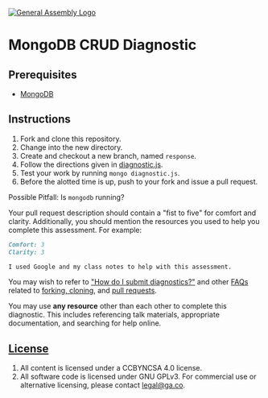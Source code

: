 [![General Assembly Logo](https://camo.githubusercontent.com/1a91b05b8f4d44b5bbfb83abac2b0996d8e26c92/687474703a2f2f692e696d6775722e636f6d2f6b6538555354712e706e67)](https://generalassemb.ly/education/web-development-immersive)

# MongoDB CRUD Diagnostic

## Prerequisites

-   [MongoDB](https://github.com/ga-wdi-boston/mongodb-crud)

## Instructions

1.  Fork and clone this repository.
1.  Change into the new directory.
1.  Create and checkout a new branch, named `response`.
1.  Follow the directions given in [diagnostic.js](diagnostic.js).
1.  Test your work by running `mongo diagnostic.js`.
1.  Before the alotted time is up, push to your fork and issue a pull request.

Possible Pitfall: Is `mongodb` running?

Your pull request description should contain a "fist to five" for comfort and
clarity. Additionally, you should mention the resources you used to help you
complete this assessment. For example:

```md
Comfort: 3
Clarity: 3

I used Google and my class notes to help with this assessment.
```

You may wish to refer to ["How do I submit diagnostics?"](https://github.com/ga-wdi-boston/meta/wiki/Diagnostics)
and other [FAQs](https://github.com/ga-wdi-boston/meta/wiki/) related to
[forking, cloning](https://github.com/ga-wdi-boston/meta/wiki/ForkAndClone),
and [pull requests](https://github.com/ga-wdi-boston/meta/wiki/PullRequest).

You may use **any resource** other than each other to complete this diagnostic.
This includes referencing talk materials, appropriate documentation, and
searching for help online.

## [License](LICENSE)

1.  All content is licensed under a CC­BY­NC­SA 4.0 license.
1.  All software code is licensed under GNU GPLv3. For commercial use or
alternative licensing, please contact legal@ga.co.
